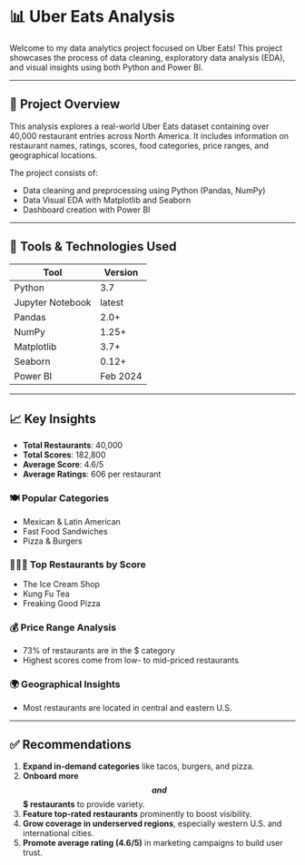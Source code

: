 # 📊 Uber Eats Analysis

Welcome to my data analytics project focused on Uber Eats! This project showcases the process of data cleaning, exploratory data analysis (EDA), and visual insights using both Python and Power BI.

---

## 🚀 Project Overview

This analysis explores a real-world Uber Eats dataset containing over 40,000 restaurant entries across North America. It includes information on restaurant names, ratings, scores, food categories, price ranges, and geographical locations.

The project consists of:

- Data cleaning and preprocessing using Python (Pandas, NumPy)
- Data Visual EDA with Matplotlib and Seaborn
- Dashboard creation with Power BI

---

## 🔧 Tools & Technologies Used

| Tool             | Version   |
| ---------------- | --------- |
| Python           | 3.7       |
| Jupyter Notebook | latest    |
| Pandas           | 2.0+      |
| NumPy            | 1.25+     |
| Matplotlib       | 3.7+      |
| Seaborn          | 0.12+     |
| Power BI         | Feb 2024  |

---

## 📈 Key Insights

- **Total Restaurants**: 40,000
- **Total Scores**: 182,800
- **Average Score**: 4.6/5
- **Average Ratings**: 606 per restaurant

### 🍽️ Popular Categories

- Mexican & Latin American
- Fast Food Sandwiches
- Pizza & Burgers

### 🙋🏼‍♂️ Top Restaurants by Score

- The Ice Cream Shop
- Kung Fu Tea
- Freaking Good Pizza

### 💰 Price Range Analysis

- 73% of restaurants are in the $ category
- Highest scores come from low- to mid-priced restaurants

### 🌍 Geographical Insights

- Most restaurants are located in central and eastern U.S.

---

## ✅ Recommendations

1. **Expand in-demand categories** like tacos, burgers, and pizza.
2. **Onboard more $$ and $$$ restaurants** to provide variety.
3. **Feature top-rated restaurants** prominently to boost visibility.
4. **Grow coverage in underserved regions**, especially western U.S. and international cities.
5. **Promote average rating (4.6/5)** in marketing campaigns to build user trust.
